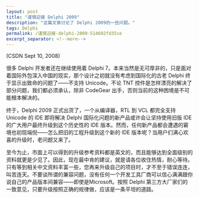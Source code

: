 ```yaml
---
layout: post
title: "谨慎迎接 Delphi 2009"
description: "这篇文章讨论了 Delphi 2009的一些问题。"
tags: Delphi
permalink: /谨慎迎接-delphi-2009-514602fd35ce
excerpt_separator: <!--more-->
---
```

(CSDN Sept 10, 2008)

很多 Delphi 开发者还在继续使用着 Delphi 7。本来当然是无可厚非的，只是面对着国际外包深入中国的现实，那个设计之初就没有考虑到国际化的古老 Delphi 终于显示出致命的问题了――不支持 Unicode。不论 TNT 控件是怎样漂亮的解决了部分问题，我们都必须承认，除非 CodeGear 出手，否则当前的这种困境是不可能根本解决的。
<!--more-->

终于，Delphi 2009 正式出货了，一个从编译器，RTL 到 VCL 都完全支持 Unicode 的 IDE 即将解决 Delphi 国际化问题的新产品或许会让坚持使用旧版 IDE 的广大用户最终升级到这个历史性的 IDE 版本。然而，任何新产品都会遭遇的窘境也初现端倪――怎么把旧的工程升级到这个新的 IDE 版本呢？当用户们满心欢喜的升级时，老问题又来了。

至今为止，市面上可以得到的升级参考资料都是英文的，而且能够达到全面级别的资料就更是少见了。因此，现在最中肯的建议，就是请各位收住热情，耐心等待。只有等到相关中文资料丰富一些，您再来升级自己的项目时，才不至于错误连连，叫苦连天。不要谈所谓的兼容问题，没有任何一个开发工具厂商可以信心满满跟你说自己的产品版本间兼容――即使是Microsoft。按照 Delphi 第三方大厂家们的一致意见，只要升级按照正确的规律做，应该是一条平坦的道路。
